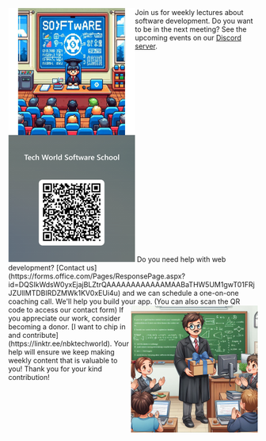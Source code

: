 <img align="left" src="https://github.com/nbktechworld/.github/raw/main/profile/tw-software-school.jpeg" alt="Image of an instructor and students in a classroom, with the word Software on the panel behind the instructor chair" width="256" />
Join us for weekly lectures about software development. Do you want to be in the next meeting? See the upcoming events on our <a href="https://discord.com/invite/MJwGcwcdae" target="_blank" rel="noreferer">Discord server</a>.

<br clear="right">
<img src="https://github.com/nbktechworld/.github/raw/main/profile/qr-code-contact-form.png" alt="QRCode for Tech World Software School contact form" width="256" />
Do you need help with web development? [Contact us](https://forms.office.com/Pages/ResponsePage.aspx?id=DQSIkWdsW0yxEjajBLZtrQAAAAAAAAAAAAMAABaTHW5UM1gwT01FRjJZUllMTDBIRDZMWk1KV0xEUi4u) and we can schedule a one-on-one coaching call. We'll help you build your app.
(You can also scan the QR code to access our contact form)

<img align="right" src="https://github.com/nbktechworld/.github/raw/main/profile/instructor-with-present-box.png" alt="Image of an instructor holding a present box in front of his students" width="256" />
If you appreciate our work, consider becoming a donor. 
[I want to chip in and contribute](https://linktr.ee/nbktechworld). 
Your help will ensure we keep making weekly content that is valuable to you!
Thank you for your kind contribution!
